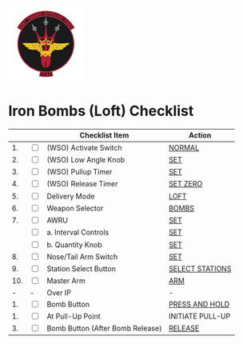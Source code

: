 ![JTAF Logo](../../JTAF/img/Logo.png)

# **Iron Bombs (Loft) Checklist**

| | | Checklist Item | Action |
|-|-| ---------------| -------|
|1.|  <input type="checkbox">  | (WSO) Activate Switch | [NORMAL](../../cockpit/wso/right_console/front_section.md#weapon-delivery-panel) |
|2.|  <input type="checkbox">  | (WSO) Low Angle Knob | [SET](../../cockpit/wso/right_sub_panel.md#bomb-release-angle-computer) |
|3.|  <input type="checkbox">  | (WSO) Pullup Timer | [SET](../../cockpit/wso/right_sub_panel.md#bombing-timers) |
|4.|  <input type="checkbox">  | (WSO) Release Timer | [SET ZERO](../../cockpit/wso/right_sub_panel.md#bombing-timers) |
|5.|  <input type="checkbox">  | Delivery Mode | [LOFT](../../cockpit/pilot/weapon_management.md#delivery-mode-knob) |
|6.|  <input type="checkbox">  | Weapon Selector | [BOMBS](../../cockpit/pilot/weapon_management.md#weapon-selector-knob) |
|7.|  <input type="checkbox">  | AWRU | [SET](../../cockpit/pilot/weapon_management.md#aircraft-weapons-release-unit) |
|  |  <input type="checkbox">  | a. Interval Controls | [SET](../../cockpit/pilot/weapon_management.md#interval-knob) |
|  |  <input type="checkbox">  | b. Quantity Knob | [SET](../../cockpit/pilot/weapon_management.md#quantity-knob) |
|8.|  <input type="checkbox">  | Nose/Tail Arm Switch | [SET](../../cockpit/pilot/weapon_management.md#nosetail-arming-switch) |
|9.|  <input type="checkbox">  | Station Select Button | [SELECT STATIONS](../../cockpit/pilot/weapon_management.md#station-select-buttons) |
|10.|  <input type="checkbox">  | Master Arm | [ARM](../../cockpit/pilot/weapon_management.md#master-arm-switch) |
|-  |-                          | Over IP | -|
|1.|  <input type="checkbox">  | Bomb Button | [PRESS AND HOLD](../../cockpit/pilot/stick_seat.md#trigger-and-bomb-button) |
|1.|  <input type="checkbox">  | At Pull-Up Point | INITIATE PULL-UP |
|3.|  <input type="checkbox">  | Bomb Button (After Bomb Release) | [RELEASE](../../cockpit/pilot/stick_seat.md#trigger-and-bomb-button) |